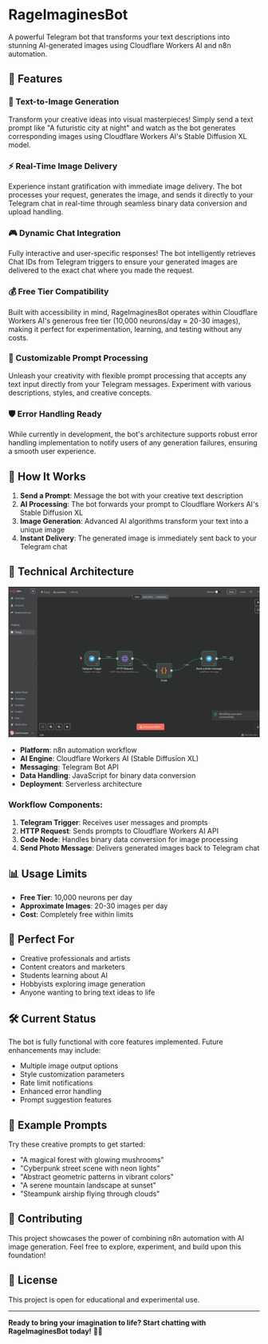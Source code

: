 # RageImaginesBot 

A powerful Telegram bot that transforms your text descriptions into stunning AI-generated images using Cloudflare Workers AI and n8n automation.

## 🌟 Features

### 🎯 Text-to-Image Generation
Transform your creative ideas into visual masterpieces! Simply send a text prompt like "A futuristic city at night" and watch as the bot generates corresponding images using Cloudflare Workers AI's Stable Diffusion XL model.

### ⚡ Real-Time Image Delivery
Experience instant gratification with immediate image delivery. The bot processes your request, generates the image, and sends it directly to your Telegram chat in real-time through seamless binary data conversion and upload handling.

### 🎮 Dynamic Chat Integration
Fully interactive and user-specific responses! The bot intelligently retrieves Chat IDs from Telegram triggers to ensure your generated images are delivered to the exact chat where you made the request.

### 💰 Free Tier Compatibility
Built with accessibility in mind, RageImaginesBot operates within Cloudflare Workers AI's generous free tier (10,000 neurons/day ≈ 20-30 images), making it perfect for experimentation, learning, and testing without any costs.

### 🎨 Customizable Prompt Processing
Unleash your creativity with flexible prompt processing that accepts any text input directly from your Telegram messages. Experiment with various descriptions, styles, and creative concepts.

### 🛡️ Error Handling Ready
While currently in development, the bot's architecture supports robust error handling implementation to notify users of any generation failures, ensuring a smooth user experience.

## 🚀 How It Works

1. **Send a Prompt**: Message the bot with your creative text description
2. **AI Processing**: The bot forwards your prompt to Cloudflare Workers AI's Stable Diffusion XL
3. **Image Generation**: Advanced AI algorithms transform your text into a unique image
4. **Instant Delivery**: The generated image is immediately sent back to your Telegram chat

## 🔧 Technical Architecture

![n8n Workflow](workflow.jpeg)

- **Platform**: n8n automation workflow
- **AI Engine**: Cloudflare Workers AI (Stable Diffusion XL)
- **Messaging**: Telegram Bot API
- **Data Handling**: JavaScript for binary data conversion
- **Deployment**: Serverless architecture

### Workflow Components:
1. **Telegram Trigger**: Receives user messages and prompts
2. **HTTP Request**: Sends prompts to Cloudflare Workers AI API
3. **Code Node**: Handles binary data conversion for image processing
4. **Send Photo Message**: Delivers generated images back to Telegram chat

## 📊 Usage Limits

- **Free Tier**: 10,000 neurons per day
- **Approximate Images**: 20-30 images per day
- **Cost**: Completely free within limits

## 🎯 Perfect For

- Creative professionals and artists
- Content creators and marketers
- Students learning about AI
- Hobbyists exploring image generation
- Anyone wanting to bring text ideas to life

## 🛠️ Current Status

The bot is fully functional with core features implemented. Future enhancements may include:
- Multiple image output options
- Style customization parameters
- Rate limit notifications
- Enhanced error handling
- Prompt suggestion features

## 🎨 Example Prompts

Try these creative prompts to get started:
- "A magical forest with glowing mushrooms"
- "Cyberpunk street scene with neon lights"
- "Abstract geometric patterns in vibrant colors"
- "A serene mountain landscape at sunset"
- "Steampunk airship flying through clouds"

## 🤝 Contributing

This project showcases the power of combining n8n automation with AI image generation. Feel free to explore, experiment, and build upon this foundation!

## 📝 License

This project is open for educational and experimental use.

---

**Ready to bring your imagination to life? Start chatting with RageImaginesBot today!** 🚀✨
